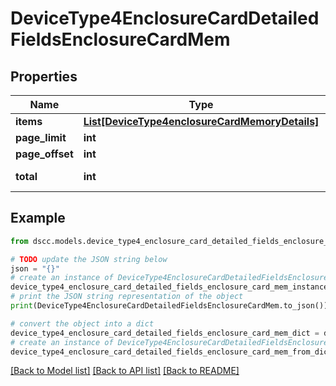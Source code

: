 # DeviceType4EnclosureCardDetailedFieldsEnclosureCardMem


## Properties

Name | Type | Description | Notes
------------ | ------------- | ------------- | -------------
**items** | [**List[DeviceType4enclosureCardMemoryDetails]**](DeviceType4enclosureCardMemoryDetails.md) |  | [optional] 
**page_limit** | **int** | page limit | [optional] 
**page_offset** | **int** | page offset | [optional] 
**total** | **int** | Number of disks | [optional] 

## Example

```python
from dscc.models.device_type4_enclosure_card_detailed_fields_enclosure_card_mem import DeviceType4EnclosureCardDetailedFieldsEnclosureCardMem

# TODO update the JSON string below
json = "{}"
# create an instance of DeviceType4EnclosureCardDetailedFieldsEnclosureCardMem from a JSON string
device_type4_enclosure_card_detailed_fields_enclosure_card_mem_instance = DeviceType4EnclosureCardDetailedFieldsEnclosureCardMem.from_json(json)
# print the JSON string representation of the object
print(DeviceType4EnclosureCardDetailedFieldsEnclosureCardMem.to_json())

# convert the object into a dict
device_type4_enclosure_card_detailed_fields_enclosure_card_mem_dict = device_type4_enclosure_card_detailed_fields_enclosure_card_mem_instance.to_dict()
# create an instance of DeviceType4EnclosureCardDetailedFieldsEnclosureCardMem from a dict
device_type4_enclosure_card_detailed_fields_enclosure_card_mem_from_dict = DeviceType4EnclosureCardDetailedFieldsEnclosureCardMem.from_dict(device_type4_enclosure_card_detailed_fields_enclosure_card_mem_dict)
```
[[Back to Model list]](../README.md#documentation-for-models) [[Back to API list]](../README.md#documentation-for-api-endpoints) [[Back to README]](../README.md)


